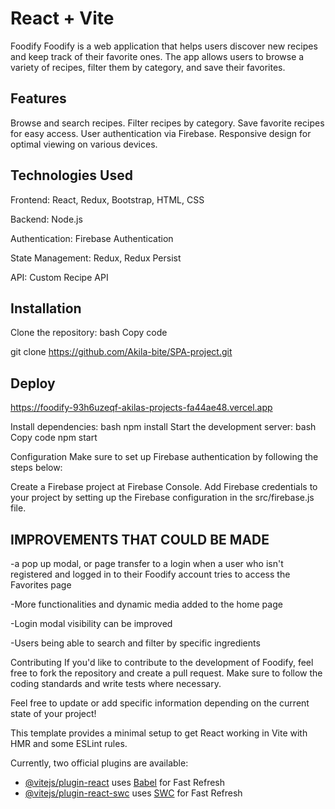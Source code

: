 # React + Vite


Foodify
Foodify is a web application that helps users discover new recipes and keep track of their favorite ones. The app allows users to browse a variety of recipes, filter them by category, and save their favorites.

## Features

Browse and search recipes.
Filter recipes by category.
Save favorite recipes for easy access.
User authentication via Firebase.
Responsive design for optimal viewing on various devices.

## Technologies Used

Frontend: React, Redux, Bootstrap, HTML, CSS

Backend: Node.js

Authentication: Firebase Authentication

State Management: Redux, Redux Persist

API: Custom Recipe API

## Installation

Clone the repository:
bash
Copy code

git clone https://github.com/Akila-bite/SPA-project.git

## Deploy
https://foodify-93h6uzeqf-akilas-projects-fa44ae48.vercel.app


Install dependencies:
bash
npm install
Start the development server:
bash
Copy code
npm start


Configuration
Make sure to set up Firebase authentication by following the steps below:

Create a Firebase project at Firebase Console.
Add Firebase credentials to your project by setting up the Firebase configuration in the src/firebase.js file.
 ## IMPROVEMENTS THAT COULD BE MADE
 -a pop up modal, or page transfer to a login when a user who isn't registered and logged in to their Foodify account tries to access the Favorites page

 -More functionalities and dynamic media added to the home page

 -Login modal visibility can be improved

 -Users being able to search and filter by specific ingredients

Contributing
If you'd like to contribute to the development of Foodify, feel free to fork the repository and create a pull request. Make sure to follow the coding standards and write tests where necessary.



Feel free to update or add specific information depending on the current state of your project!

This template provides a minimal setup to get React working in Vite with HMR and some ESLint rules.

Currently, two official plugins are available:

- [@vitejs/plugin-react](https://github.com/vitejs/vite-plugin-react/blob/main/packages/plugin-react/README.md) uses [Babel](https://babeljs.io/) for Fast Refresh
- [@vitejs/plugin-react-swc](https://github.com/vitejs/vite-plugin-react-swc) uses [SWC](https://swc.rs/) for Fast Refresh
